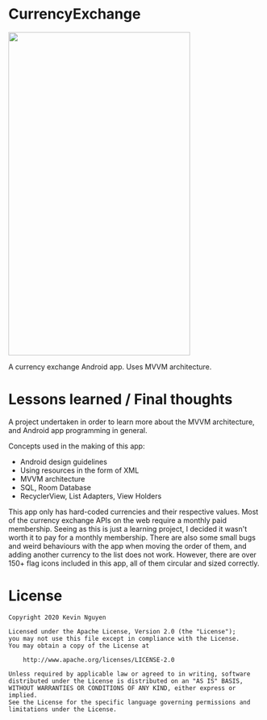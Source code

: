 # CurrencyExchange

<img src="https://github.com/kmnthecoder/CurrencyExchange/blob/master/demo/currency_demo.gif" width="360" height="640">

A currency exchange Android app. Uses MVVM architecture.

# Lessons learned / Final thoughts

A project undertaken in order to learn more about the MVVM architecture, and Android app programming in general.

Concepts used in the making of this app:
- Android design guidelines
- Using resources in the form of XML
- MVVM architecture
- SQL, Room Database
- RecyclerView, List Adapters, View Holders

This app only has hard-coded currencies and their respective values. Most of the currency exchange APIs on the web require a monthly paid membership. Seeing as this is just a learning project, I decided it wasn't worth it to pay for a monthly membership. There are also some small bugs and weird behaviours with the app when moving the order of them, and adding another currency to the list does not work. However, there are over 150+ flag icons included in this app, all of them circular and sized correctly.

# License

    Copyright 2020 Kevin Nguyen

    Licensed under the Apache License, Version 2.0 (the "License");
    you may not use this file except in compliance with the License.
    You may obtain a copy of the License at

        http://www.apache.org/licenses/LICENSE-2.0

    Unless required by applicable law or agreed to in writing, software
    distributed under the License is distributed on an "AS IS" BASIS,
    WITHOUT WARRANTIES OR CONDITIONS OF ANY KIND, either express or implied.
    See the License for the specific language governing permissions and
    limitations under the License.
